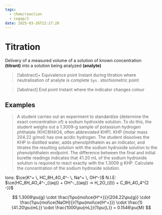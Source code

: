 ```yaml
---
tags:
  - chem/reaction
  - cegep/2
date: 2025-03-26T12:27:28
---
```


# Titration

Delivery of a measured volume of a solution of known concentration **(titrant)** into a solution being analyzed **(analyte)**

> [!abstract]+ Equivalence point
> Instant during titration where neutralisation of analyte is complete
> `Syn.` stochiometric point

> [!abstract] End point
> Instant where the indicator changes colour

## Examples

> A student carries out an experiment to standardize (determine the exact concentration of) a sodium hydroxide solution. To do this, the student weighs out a 1.3009-g sample of potassium hydrogen phthalate (KHC8H4O4, often abbreviated KHP). KHP (molar mass 204.22 g/mol) has one acidic hydrogen. The student dissolves the KHP in distilled water, adds phenolphthalein as an indicator, and titrates the resulting solution with the sodium hydroxide solution to the phenolphthalein endpoint. The difference between the final and initial burette readings indicates that 41.20 mL of the sodium hydroxide solution is required to react exactly with the 1.3009 g KHP. Calculate the concentration of the sodium hydroxide solution.

Ions: $\ce{K^+ \, HC_8H_4O_4^- \, Na^+ \, OH^-}$
N.I.E: $\ce{HC_8H_4O_4^-_{(aq)} + OH^-_{(aq)} -> H_2O_{(l)} + C_8H_4O_4^{2 -}}$

$$
1.3009\pu{g} \cdot \frac{1\pu{mol\ce{H^+}}}{204.22\pu{g}} \cdot \frac{1\pu{mol\ce{NaOH}}}{1\pu{mol\ce{H^+}}} \cdot \frac{1}{41.20\pu{mL}} \cdot \frac{1000\pu{mL}}{1\pu{L}} = 0.1546\pu{M}
$$
